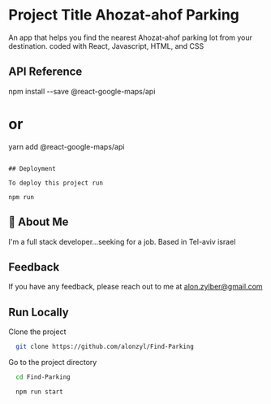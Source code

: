 
# Project Title Ahozat-ahof Parking

An app that helps you find the nearest Ahozat-ahof parking lot from your destination. coded with React, Javascript, HTML, and CSS

## API Reference
npm install --save @react-google-maps/api
# or
yarn add @react-google-maps/api
```

## Deployment

To deploy this project run

npm run 
```

  
## 🚀 About Me
I'm a full stack developer...seeking for a job. Based in Tel-aviv israel

  
## Feedback

If you have any feedback, please reach out to me at alon.zylber@gmail.com

  
## Run Locally

Clone the project

```bash
  git clone https://github.com/alonzyl/Find-Parking
```
Go to the project directory
```bash
  cd Find-Parking
```
```bash
  npm run start
```

  